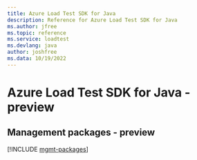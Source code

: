 ```yaml
---
title: Azure Load Test SDK for Java
description: Reference for Azure Load Test SDK for Java
ms.author: jfree
ms.topic: reference
ms.service: loadtest
ms.devlang: java
author: joshfree
ms.data: 10/19/2022
---
```

# Azure Load Test SDK for Java - preview

## Management packages - preview
[!INCLUDE [mgmt-packages](load-test-mgmt-index.md)]